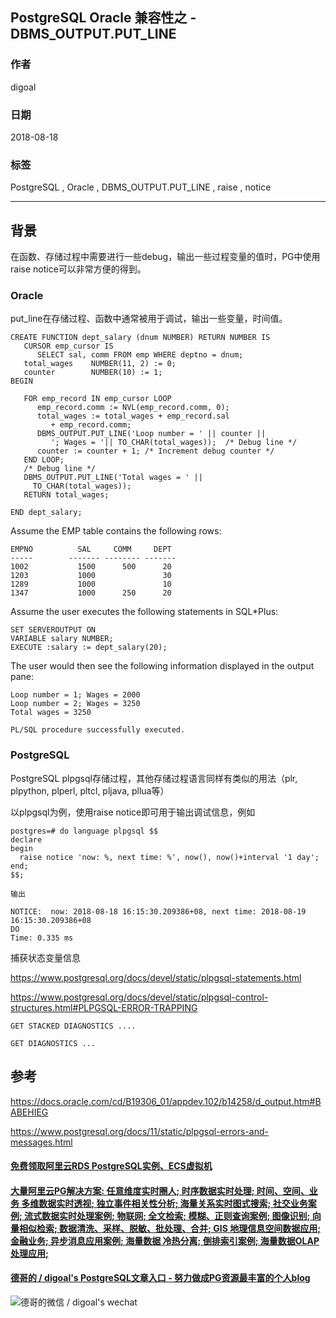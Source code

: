 ## PostgreSQL Oracle 兼容性之 - DBMS_OUTPUT.PUT_LINE      
                                                               
### 作者                                                               
digoal                                                               
                                                               
### 日期                                                               
2018-08-18                                                             
                                                               
### 标签                                                               
PostgreSQL , Oracle , DBMS_OUTPUT.PUT_LINE , raise , notice         
                                                               
----                                                               
                                                               
## 背景    
在函数、存储过程中需要进行一些debug，输出一些过程变量的值时，PG中使用raise notice可以非常方便的得到。  
  
### Oracle  
put_line在存储过程、函数中通常被用于调试，输出一些变量，时间值。  
  
```  
CREATE FUNCTION dept_salary (dnum NUMBER) RETURN NUMBER IS  
   CURSOR emp_cursor IS  
      SELECT sal, comm FROM emp WHERE deptno = dnum;  
   total_wages    NUMBER(11, 2) := 0;  
   counter        NUMBER(10) := 1;  
BEGIN  
  
   FOR emp_record IN emp_cursor LOOP  
      emp_record.comm := NVL(emp_record.comm, 0);  
      total_wages := total_wages + emp_record.sal  
         + emp_record.comm;  
      DBMS_OUTPUT.PUT_LINE('Loop number = ' || counter ||   
         '; Wages = '|| TO_CHAR(total_wages));  /* Debug line */  
      counter := counter + 1; /* Increment debug counter */  
   END LOOP;  
   /* Debug line */  
   DBMS_OUTPUT.PUT_LINE('Total wages = ' ||  
     TO_CHAR(total_wages));   
   RETURN total_wages;  
  
END dept_salary;  
```  
  
Assume the EMP table contains the following rows:  
  
  
```  
EMPNO          SAL     COMM     DEPT  
-----        ------- -------- -------  
1002           1500      500      20  
1203           1000               30  
1289           1000               10  
1347           1000      250      20  
```  
  
Assume the user executes the following statements in SQL*Plus:  
  
  
```  
SET SERVEROUTPUT ON  
VARIABLE salary NUMBER;  
EXECUTE :salary := dept_salary(20);  
```  
  
The user would then see the following information displayed in the output pane:  
  
```  
Loop number = 1; Wages = 2000  
Loop number = 2; Wages = 3250  
Total wages = 3250  
  
PL/SQL procedure successfully executed.  
```  
  
### PostgreSQL  
PostgreSQL plpgsql存储过程，其他存储过程语言同样有类似的用法（plr, plpython, plperl, pltcl, pljava, pllua等）  
  
以plpgsql为例，使用raise notice即可用于输出调试信息，例如  
  
```  
postgres=# do language plpgsql $$  
declare  
begin  
  raise notice 'now: %, next time: %', now(), now()+interval '1 day';  
end;  
$$;  
  
输出  
  
NOTICE:  now: 2018-08-18 16:15:30.209386+08, next time: 2018-08-19 16:15:30.209386+08  
DO  
Time: 0.335 ms  
```  
  
捕获状态变量信息  
  
https://www.postgresql.org/docs/devel/static/plpgsql-statements.html  
  
https://www.postgresql.org/docs/devel/static/plpgsql-control-structures.html#PLPGSQL-ERROR-TRAPPING  
  
```  
GET STACKED DIAGNOSTICS ....  
  
GET DIAGNOSTICS ...  
```  
  
## 参考  
https://docs.oracle.com/cd/B19306_01/appdev.102/b14258/d_output.htm#BABEHIEG  
  
https://www.postgresql.org/docs/11/static/plpgsql-errors-and-messages.html  
  
  
  
  
  
  
  
  
  
  
  
  
  
  
  
  
  
  
  
  
  
  
  
  
  
  
  
  
  
  
  
  
  
  
  
  
  
  
  
#### [免费领取阿里云RDS PostgreSQL实例、ECS虚拟机](https://www.aliyun.com/database/postgresqlactivity "57258f76c37864c6e6d23383d05714ea")
  
  
#### [大量阿里云PG解决方案: 任意维度实时圈人; 时序数据实时处理; 时间、空间、业务 多维数据实时透视; 独立事件相关性分析; 海量关系实时图式搜索; 社交业务案例; 流式数据实时处理案例; 物联网; 全文检索; 模糊、正则查询案例; 图像识别; 向量相似检索; 数据清洗、采样、脱敏、批处理、合并; GIS 地理信息空间数据应用; 金融业务; 异步消息应用案例; 海量数据 冷热分离; 倒排索引案例; 海量数据OLAP处理应用;](https://yq.aliyun.com/topic/118 "40cff096e9ed7122c512b35d8561d9c8")
  
  
#### [德哥的 / digoal's PostgreSQL文章入口 - 努力做成PG资源最丰富的个人blog](https://github.com/digoal/blog/blob/master/README.md "22709685feb7cab07d30f30387f0a9ae")
  
  
![德哥的微信 / digoal's wechat](../pic/digoal_weixin.jpg "f7ad92eeba24523fd47a6e1a0e691b59")
  
